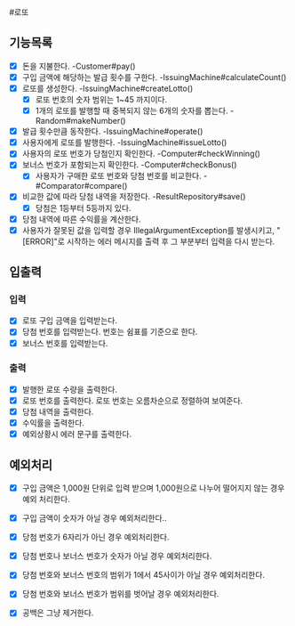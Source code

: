 #로또

## 기능목록

- [x] 돈을 지불한다.  -Customer#pay()
- [x] 구입 금액에 해당하는 발급 횟수를 구한다. -IssuingMachine#calculateCount()
- [x] 로또를 생성한다. -IssuingMachine#createLotto()
  - [x] 로또 번호의 숫자 범위는 1~45 까지이다.
  - [x] 1개의 로또를 발행할 때 중복되지 않는 6개의 숫자를 뽑는다. -Random#makeNumber()
- [x] 발급 횟수만큼 동작한다. -IssuingMachine#operate()
-[x] 사용자에게 로또를 발행한다. -IssuingMachine#issueLotto()
- [x] 사용자의 로또 번호가 당첨인지 확인한다. -Computer#checkWinning()
- [x] 보너스 번호가 포함되는지 확인한다. -Computer#checkBonus()
  - [x] 사용자가 구매한 로또 번호와 당첨 번호를 비교한다. -#Comparator#compare()
- [x] 비교한 값에 따라 당첨 내역을 저장한다. -ResultRepository#save()
  - [x] 당첨은 1등부터 5등까지 있다.
- [x] 당첨 내역에 따른 수익률을 계산한다.
- [x] 사용자가 잘못된 값을 입력할 경우 IllegalArgumentException를 발생시키고, "[ERROR]"로 시작하는 에러 메시지를 출력 후 그 부분부터 입력을 다시 받는다.

## 입출력 
### 입력
- [x] 로또 구입 금액을 입력받는다. 
- [x] 당첨 번호를 입력받는다. 번호는 쉼표를 기준으로 한다.
- [x] 보너스 번호를 입력받는다. 

### 출력
-[x] 발행한 로또 수량을 출력한다. 
-[x] 로또 번호를 출력한다. 로또 번호는 오름차순으로 정렬하여 보여준다.
-[x] 당첨 내역을 출력한다.
-[x] 수익률을 출력한다.
-[x] 예외상황시 에러 문구를 출력한다.

## 예외처리
-[x] 구입 금액은 1,000원 단위로 입력 받으며 1,000원으로 나누어 떨어지지 않는 경우 예외 처리한다.
-[x] 구입 금액이 숫자가 아닐 경우 예외처리한다..
-[x] 당첨 번호가 6자리가 아닌 경우 예외처리한다.
-[x] 당첨 번호나 보너스 번호가 숫자가 아닐 경우 예외처리한다.
-[x] 당첨 번호와 보너스 번호의 범위가 1에서 45사이가 아닐 경우 예외처리한다.
-[x] 당첨 번호와 보너스 번호가 범위를 벗어날 경우 예외처리한다. 
-[x] 공백은 그냥 제거한다. 


